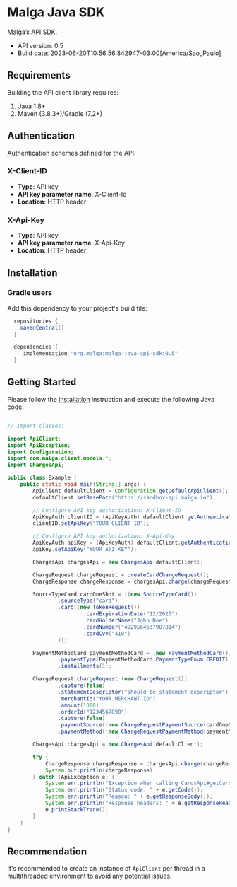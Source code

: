 # Malga Java SDK

Malga’s API SDK.

- API version: 0.5
- Build date: 2023-06-20T10:56:56.342947-03:00[America/Sao_Paulo]

## Requirements

Building the API client library requires:
1. Java 1.8+
2. Maven (3.8.3+)/Gradle (7.2+)

## Authentication

Authentication schemes defined for the API:
### X-Client-ID

- **Type**: API key
- **API key parameter name**: X-Client-Id
- **Location**: HTTP header

### X-Api-Key

- **Type**: API key
- **API key parameter name**: X-Api-Key
- **Location**: HTTP header

## Installation

### Gradle users

Add this dependency to your project's build file:

```groovy
  repositories {
    mavenCentral() 
  }

  dependencies {
     implementation "org.malga:malga-java-api-sdk:0.5"
  }
```

## Getting Started

Please follow the [installation](#installation) instruction and execute the following Java code:

```java

// Import classes:

import ApiClient;
import ApiException;
import Configuration;
import com.malga.client.models.*;
import ChargesApi;

public class Example {
    public static void main(String[] args) {
        ApiClient defaultClient = Configuration.getDefaultApiClient();
        defaultClient.setBasePath("https://sandbox-api.malga.io");

        // Configure API key authorization: X-Client-ID
        ApiKeyAuth clientID = (ApiKeyAuth) defaultClient.getAuthentication("X-Client-ID");
        clientID.setApiKey("YOUR CLIENT ID");

        // Configure API key authorization: X-Api-Key
        ApiKeyAuth apiKey = (ApiKeyAuth) defaultClient.getAuthentication("X-Api-Key");
        apiKey.setApiKey("YOUR API KEY");

        ChargesApi chargesApi = new ChargesApi(defaultClient);

        ChargeRequest chargeRequest = createCardChargeRequest();
        ChargeResponse chargeResponse = chargesApi.charge(chargeRequest);

        SourceTypeCard cardOneShot = ((new SourceTypeCard())
                .sourceType("card")
                .card((new TokenRequest())
                        .cardExpirationDate("12/2025")
                        .cardHolderName("John Doe")
                        .cardNumber("4929564637987814")
                        .cardCvv("410")
                ));

        PaymentMethodCard paymentMethodCard = (new PaymentMethodCard())
                .paymentType(PaymentMethodCard.PaymentTypeEnum.CREDIT)
                .installments(1);

        ChargeRequest chargeRequest (new ChargeRequest())
                .capture(false)
                .statementDescriptor("should be statement descriptor")
                .merchantId("YOUR MERCHANT ID")
                .amount(1000)
                .orderId("1234567890")
                .capture(false)
                .paymentSource((new ChargeRequestPaymentSource(cardOneShot)))
                .paymentMethod((new ChargeRequestPaymentMethod(paymentMethodCard)));

        ChargesApi chargesApi = new ChargesApi(defaultClient);

        try {
            ChargeResponse chargeResponse = chargesApi.charge(chargeRequest);
            System.out.println(chargeResponse);
        } catch (ApiException e) {
            System.err.println("Exception when calling CardsApi#getCardById");
            System.err.println("Status code: " + e.getCode());
            System.err.println("Reason: " + e.getResponseBody());
            System.err.println("Response headers: " + e.getResponseHeaders());
            e.printStackTrace();
        }
    }
}

```

## Recommendation

It's recommended to create an instance of `ApiClient` per thread in a multithreaded environment to avoid any potential issues.

